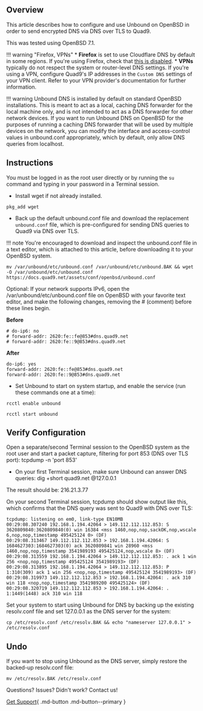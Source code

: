 ## Overview

This article describes how to configure and use Unbound on OpenBSD in order to send encrypted DNS via DNS over TLS to Quad9.

This was tested using OpenBSD 7.1.

!!! warning "Firefox, VPNs"
    * **Firefox** is set to use Cloudflare DNS by default in some regions. If you're using Firefox, check that [this is disabled](https://support.mozilla.org/en-US/kb/dns-over-https#w_configure-doh-protection-settings).
    * **VPNs** typically do not respect the system or router-level DNS settings. If you're using a VPN, configure Quad9's IP addresses in the `Custom DNS` settings of your VPN client. Refer to your VPN provider's documentation for further information.

!!! warning
    Unbound DNS is installed by default on standard OpenBSD installations. This is meant to act as a local, caching DNS forwarder for the local machine only, and is not intended to act as a DNS forwarder for other network devices. If you want to run Unbound DNS on OpenBSD for the purposes of running a caching DNS forwarder that will be used by multiple devices on the network, you can modify the interface and access-control values in unbound.conf appropriately, which by default, only allow DNS queries from localhost.

## Instructions

You must be logged in as the root user directly or by running the `su` command and typing in your password in a Terminal session.

* Install wget if not already installed.
```
pkg_add wget
```

* Back up the default unbound.conf file and download the replacement `unbound.conf` file, which is pre-configured for sending DNS queries to Quad9 via DNS over TLS.

!!! note
    You're encouraged to download and inspect the unbound.conf file in a text editor, which is attached to this article, before downloading it to your OpenBSD system.

```
mv /var/unbound/etc/unbound.conf /var/unbound/etc/unbound.BAK && wget -O /var/unbound/etc/unbound.conf https://docs.quad9.net/assets/conf/openbsd/unbound.conf
```

Optional: If your network supports IPv6, open the /var/unbound/etc/unbound.conf file on OpenBSD with your favorite text editor, and make the following changes, removing the # (comment) before these lines begin.

**Before**

```
# do-ip6: no
# forward-addr: 2620:fe::fe@853#dns.quad9.net
# forward-addr: 2620:fe::9@853#dns.quad9.net
```

**After**

```
do-ip6: yes
forward-addr: 2620:fe::fe@853#dns.quad9.net
forward-addr: 2620:fe::9@853#dns.quad9.net
```

* Set Unbound to start on system startup, and enable the service (run these commands one at a time):

```
rcctl enable unbound
```
```
rcctl start unbound
```

## Verify Configuration

Open a separate/second Terminal session to the OpenBSD system as the root user and start a packet capture, filtering for port 853 (DNS over TLS port):
tcpdump -n 'port 853'

* On your first Terminal session, make sure Unbound can answer DNS queries:
dig +short quad9.net @127.0.0.1

The result should be: 216.21.3.77

On your second Terminal session, tcpdump should show output like this, which confirms that the DNS query was sent to Quad9 with DNS over TLS:
```
tcpdump: listening on em0, link-type EN10MB
00:29:08.307240 192.168.1.194.42064 > 149.112.112.112.853: S 3620809840:3620809840(0) win 16384 <mss 1460,nop,nop,sackOK,nop,wscale 6,nop,nop,timestamp 495425124 0> (DF)
00:29:08.313467 149.112.112.112.853 > 192.168.1.194.42064: S 1684627303:1684627303(0) ack 3620809841 win 28960 <mss 1460,nop,nop,timestamp 3541989193 495425124,nop,wscale 8> (DF)
00:29:08.313559 192.168.1.194.42064 > 149.112.112.112.853: . ack 1 win 256 <nop,nop,timestamp 495425124 3541989193> (DF)
00:29:08.313895 192.168.1.194.42064 > 149.112.112.112.853: P 1:310(309) ack 1 win 256 <nop,nop,timestamp 495425124 3541989193> (DF)
00:29:08.319973 149.112.112.112.853 > 192.168.1.194.42064: . ack 310 win 118 <nop,nop,timestamp 3541989200 495425124> (DF)
00:29:08.320719 149.112.112.112.853 > 192.168.1.194.42064: . 1:1449(1448) ack 310 win 118 
```

Set your system to start using Unbound for DNS by backing up the existing resolv.conf file and set 127.0.0.1 as the DNS server for the system:
```
cp /etc/resolv.conf /etc/resolv.BAK && echo "nameserver 127.0.0.1" > /etc/resolv.conf
```

## Undo

If you want to stop using Unbound as the DNS server, simply restore the backed-up resolv.conf file:

```
mv /etc/resolv.BAK /etc/resolv.conf
```

Questions? Issues? Didn't work? Contact us!

[Get Support](https://quad9.net/support/contact){ .md-button .md-button--primary }
